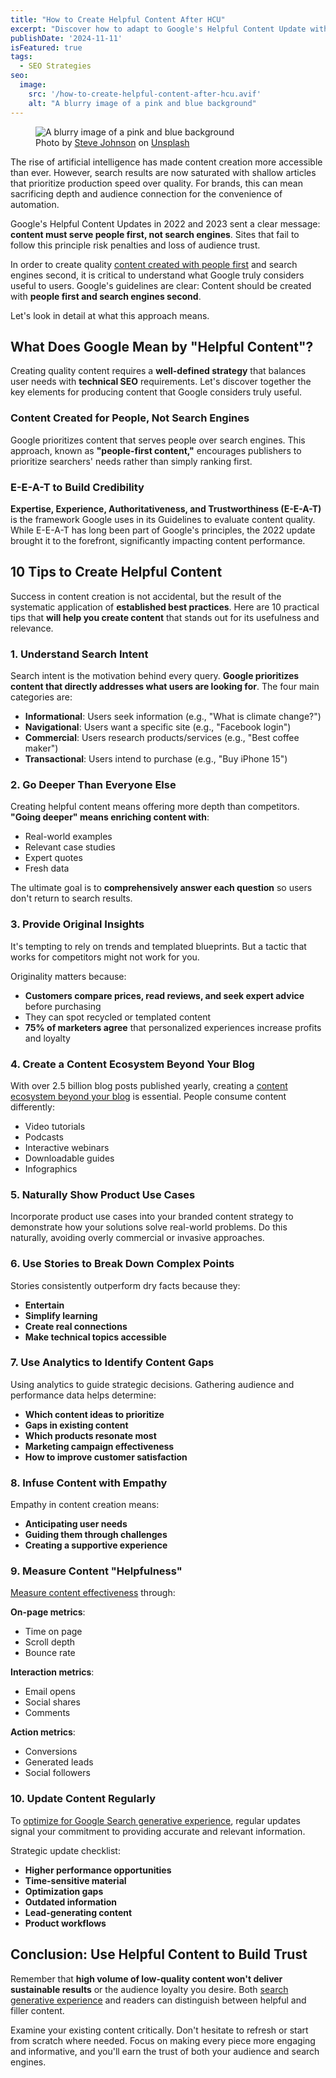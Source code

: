 ```yaml
---
title: "How to Create Helpful Content After HCU"
excerpt: "Discover how to adapt to Google's Helpful Content Update with actionable strategies for creating valuable content that ranks and engages your audience."
publishDate: '2024-11-11'
isFeatured: true
tags:
  - SEO Strategies
seo:
  image:
    src: '/how-to-create-helpful-content-after-hcu.avif'
    alt: "A blurry image of a pink and blue background"
---
```


<figure>
  <img id="cover-img" src="/how-to-create-helpful-content-after-hcu.avif" alt="A blurry image of a pink and blue background">
  <figcaption>Photo by <a href="https://unsplash.com/@steve_j?utm_content=creditCopyText&utm_medium=referral&utm_source=unsplash">Steve Johnson</a> on <a href="https://unsplash.com/photos/a-blurry-image-of-a-pink-and-blue-background-MC2Hqdm0TeY?utm_content=creditCopyText&utm_medium=referral&utm_source=unsplash">Unsplash</a></figcaption>
</figure>

The rise of artificial intelligence has made content creation more accessible than ever. However, search results are now saturated with shallow articles that prioritize production speed over quality. For brands, this can mean sacrificing depth and audience connection for the convenience of automation.

Google's Helpful Content Updates in 2022 and 2023 sent a clear message: **content must serve people first, not search engines**. Sites that fail to follow this principle risk penalties and loss of audience trust.

In order to create quality [content created with people first](https://www.serp-secrets.com/blog/adapting-to-googles-helpful-content-era/) and search engines second, it is critical to understand what Google truly considers useful to users. Google's guidelines are clear: Content should be created with **people first and search engines second**.

Let's look in detail at what this approach means.

## What Does Google Mean by "Helpful Content"?

Creating quality content requires a **well-defined strategy** that balances user needs with **technical SEO** requirements. Let's discover together the key elements for producing content that Google considers truly useful.

### Content Created for People, Not Search Engines

Google prioritizes content that serves people over search engines. This approach, known as **"people-first content,"** encourages publishers to prioritize searchers' needs rather than simply ranking first.

### E-E-A-T to Build Credibility

**Expertise, Experience, Authoritativeness, and Trustworthiness (E-E-A-T)** is the framework Google uses in its Guidelines to evaluate content quality. While E-E-A-T has long been part of Google's principles, the 2022 update brought it to the forefront, significantly impacting content performance.

## 10 Tips to Create Helpful Content

Success in content creation is not accidental, but the result of the systematic application of **established best practices**. Here are 10 practical tips that **will help you create content** that stands out for its usefulness and relevance.

### 1. Understand Search Intent

Search intent is the motivation behind every query. **Google prioritizes content that directly addresses what users are looking for**. The four main categories are:

- **Informational**: Users seek information (e.g., "What is climate change?")
- **Navigational**: Users want a specific site (e.g., "Facebook login")
- **Commercial**: Users research products/services (e.g., "Best coffee maker")
- **Transactional**: Users intend to purchase (e.g., "Buy iPhone 15")

### 2. Go Deeper Than Everyone Else

Creating helpful content means offering more depth than competitors. **"Going deeper" means enriching content with**:

- Real-world examples
- Relevant case studies
- Expert quotes
- Fresh data

The ultimate goal is to **comprehensively answer each question** so users don't return to search results.

### 3. Provide Original Insights

It's tempting to rely on trends and templated blueprints. But a tactic that works for competitors might not work for you.

Originality matters because:

- **Customers compare prices, read reviews, and seek expert advice** before purchasing
- They can spot recycled or templated content
- **75% of marketers agree** that personalized experiences increase profits and loyalty

### 4. Create a Content Ecosystem Beyond Your Blog

With over 2.5 billion blog posts published yearly, creating a [content ecosystem beyond your blog](https://www.serp-secrets.com/blog/seo-in-2024-trends-tips-strategies-guide/) is essential. People consume content differently:

- Video tutorials
- Podcasts
- Interactive webinars
- Downloadable guides
- Infographics

### 5. Naturally Show Product Use Cases

Incorporate product use cases into your branded content strategy to demonstrate how your solutions solve real-world problems. Do this naturally, avoiding overly commercial or invasive approaches.

### 6. Use Stories to Break Down Complex Points

Stories consistently outperform dry facts because they:

- **Entertain**
- **Simplify learning**
- **Create real connections**
- **Make technical topics accessible**

### 7. Use Analytics to Identify Content Gaps

Using analytics to guide strategic decisions. Gathering audience and performance data helps determine:

- **Which content ideas to prioritize**
- **Gaps in existing content**
- **Which products resonate most**
- **Marketing campaign effectiveness**
- **How to improve customer satisfaction**

### 8. Infuse Content with Empathy

Empathy in content creation means:

- **Anticipating user needs**
- **Guiding them through challenges**
- **Creating a supportive experience**

### 9. Measure Content "Helpfulness"

[Measure content effectiveness](https://www.serp-secrets.com/blog/essential-tools-for-seo-optimizing/) through:

**On-page metrics**:

- Time on page
- Scroll depth
- Bounce rate

**Interaction metrics**:

- Email opens
- Social shares
- Comments

**Action metrics**:

- Conversions
- Generated leads
- Social followers

### 10. Update Content Regularly

To [optimize for Google Search generative experience](https://www.serp-secrets.com/blog/optimizing-content-for-google-search-generative-experience/), regular updates signal your commitment to providing accurate and relevant information.

Strategic update checklist:

- **Higher performance opportunities**
- **Time-sensitive material**
- **Optimization gaps**
- **Outdated information**
- **Lead-generating content**
- **Product workflows**

## Conclusion: Use Helpful Content to Build Trust

Remember that **high volume of low-quality content won't deliver sustainable results** or the audience loyalty you desire. Both [search generative experience](https://www.serp-secrets.com/blog/what-is-googles-search-generative-experience/) and readers can distinguish between helpful and filler content.

Examine your existing content critically. Don't hesitate to refresh or start from scratch where needed. Focus on making every piece more engaging and informative, and you'll earn the trust of both your audience and search engines.